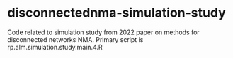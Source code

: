 # disconnectednma-simulation-study
Code related to simulation study from 2022 paper on methods for disconnected networks NMA.
Primary script is rp.alm.simulation.study.main.4.R